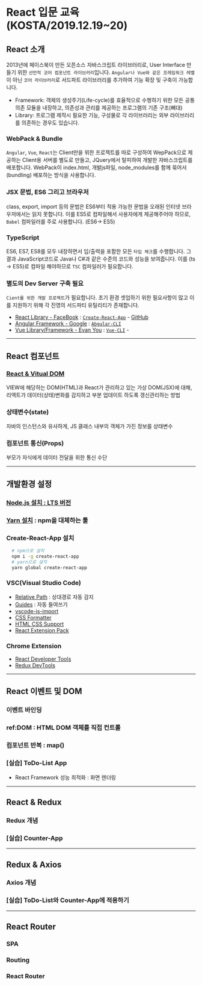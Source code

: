 # React 입문 교육 (KOSTA/2019.12.19~20)

## React 소개

2013년에 페이스북이 만든 오픈소스 자바스크립트 라이브러리로, User Interface 만들기 위한 `선언적 코어 컴포넌트 라이브러리`입니다. `Angular나 Vue와 같은 프레임워크 레벨`이 아닌 `코어 라이브러리`로 서드파트 라이브러리를 추가하여 기능 확장 및 구축이 가능합니다.

- Framework: 객체의 생성주기(Life-cycle)를 효율적으로 수행하기 위한 모든 공통 의존 모듈을 내장하고, 의존성과 관리를 제공하는 프로그램의 기존 구조(뼈대)
- Library: 프로그램 제작시 필요한 기능, 구성물로 각 라이브러리는 외부 라이브러리를 의존하는 경우도 있습니다.

### WebPack & Bundle

`Angular`, `Vue`, `React`는 Client만을 위한 프로젝트를 따로 구성하여 WepPack으로 제공하는 Client용 서버를 별도로 만들고, JQuery에서 탈피하여 개발한 자바스크립트를 배포합니다. WebPack이 index.html, 개발js파일, node_modules를 함께 묶어서(bundling) 배포하는 방식을 사용합니다.

### JSX 문법, ES6 그리고 브라우저

class, export, import 등의 문법은 ES6부터 적용 가능한 문법을 오래된 인터넷 브라우저에서는 읽지 못합니다. 이를 ES5로 컴파일해서 사용자에게 제공해주어야 하므로, `Babel` 컴파일러를 주로 사용합니다. (ES6-> ES5)

### TypeScript

ES6, ES7, ES8를 모두 내장하면서 입/출력을 포함한 모든 `타입 체크`를 수행합니다. 그 결과 JavaScript코드로 Java나 C#과 같은 수준의 코드와 성능을 보여줍니다. 이를 (ts -> ES5)로 컴파일 해야하므로 `TSC` 컴파일러가 필요합니다.

### 별도의 Dev Server 구축 필요

`Cient를 위한 개발 프로젝트`가 필요합니다. 초기 환경 셋업하기 위한 필요사항이 많고 이를 지원하기 위해 각 진영의 서드파티 유틸리티가 존재합니다.

- [React Library - FaceBook](https://reactjs.org/) : [`Create-React-App`](https://create-react-app.dev/) - [GitHub](https://github.com/facebook/create-react-app)
- [Angular Framework - Google](https://angular.io/) : [`Abgular-CLI`](https://cli.angular.io/)
- [Vue Library/Framework - Evan You](https://vuejs.org/) : [`Vue-CLI`](https://cli.vuejs.org/) -

---

## React 컴포넌트

### [React & Vitual DOM](https://www.youtube.com/watch?v=BYbgopx44vo)

VIEW에 해당하는 DOM(HTML)과 React가 관리하고 있는 가상 DOM(JSX)에 대해, 리액트가 데이터(상태)변화를 감지하고 부분 업데이트 하도록 갱신관리하는 방법

### 상태변수(state)

자바의 인스턴스와 유사하게, JS 클래스 내부의 객체가 가진 정보를 상태변수

### 컴포넌트 통신(Props)

부모가 자식에게 데이터 전달을 위한 통신 수단

---

## 개발환경 설정

### [Node.js 설치 : LTS 버전](https://nodejs.org/ko/)

### [Yarn 설치](https://yarnpkg.com/en/docs/install) : npm을 대체하는 툴

### Create-React-App 설치

```bash
  # npm으로 설치
  npm i -g create-react-app
  # yarn으로 설치
  yarn global create-react-app
```

### VSC(Visual Studio Code)

- [Relative Path](https://marketplace.visualstudio.com/items?itemName=jakob101.RelativePath) : 상대경로 자동 감지
- [Guides](https://marketplace.visualstudio.com/items?itemName=spywhere.guides) : 자동 들여쓰기
- [vscode-js-import](https://marketplace.visualstudio.com/items?itemName=wangtao0101.vscode-js-import)
- [CSS Formatter](https://marketplace.visualstudio.com/items?itemName=aeschli.vscode-css-formatter)
- [HTML CSS Support](https://marketplace.visualstudio.com/items?itemName=ecmel.vscode-html-css)
- [React Extension Pack](https://marketplace.visualstudio.com/items?itemName=jawandarajbir.react-vscode-extension-pack)

### Chrome Extension

- [React Developer Tools](https://chrome.google.com/webstore/detail/react-developer-tools/fmkadmapgofadopljbjfkapdkoienihi?hl=ko)
- [Redux DevTools](https://chrome.google.com/webstore/detail/redux-devtools/lmhkpmbekcpmknklioeibfkpmmfibljd?hl=ko)

---

## React 이벤트 및 DOM

### 이벤트 바인딩

### ref:DOM : HTML DOM 객체를 직접 컨트롤

### 컴포넌트 반복 : map()

### [실습] ToDo-List App

- React Framework 성능 최적화 : 화면 렌더링

---

## React & Redux

### Redux 개념

### [실습] Counter-App

---

## Redux & Axios

### Axios 개념

### [실습] ToDo-List와 Counter-App에 적용하기

---

## React Router

### SPA

### Routing

### React Router
